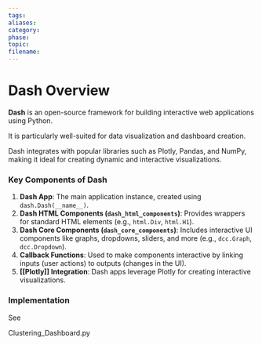 ```yaml
---
tags: 
aliases: 
category: 
phase: 
topic: 
filename:
---
```

# Dash Overview

**Dash** is an open-source framework for building interactive web applications using Python. 

It is particularly well-suited for data visualization and dashboard creation. 

Dash integrates  with popular libraries such as Plotly, Pandas, and NumPy, making it ideal for creating dynamic and interactive visualizations.

### Key Components of Dash

1. **Dash App**: The main application instance, created using `dash.Dash(__name__)`.
2. **Dash HTML Components (`dash_html_components`)**: Provides wrappers for standard HTML elements (e.g., `html.Div`, `html.H1`).
3. **Dash Core Components (`dash_core_components`)**: Includes interactive UI components like graphs, dropdowns, sliders, and more (e.g., `dcc.Graph`, `dcc.Dropdown`).
4. **Callback Functions**: Used to make components interactive by linking inputs (user actions) to outputs (changes in the UI).
5. **[[Plotly]] Integration**: Dash apps leverage Plotly for creating interactive visualizations.

### Implementation

See 

Clustering_Dashboard.py